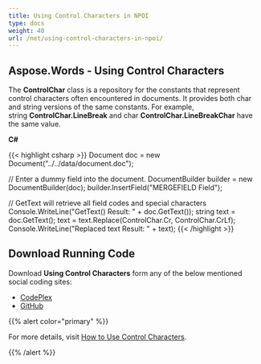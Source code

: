 ```yaml
---
title: Using Control Characters in NPOI
type: docs
weight: 40
url: /net/using-control-characters-in-npoi/
---
```


## **Aspose.Words - Using Control Characters**
The **ControlChar** class is a repository for the constants that represent control characters often encountered in documents. It provides both char and string versions of the same constants. For example, string **ControlChar.LineBreak** and char **ControlChar.LineBreakChar** have the same value.

**C#**

{{< highlight csharp >}}
Document doc = new Document("../../data/document.doc");

// Enter a dummy field into the document.
DocumentBuilder builder = new DocumentBuilder(doc);
builder.InsertField("MERGEFIELD Field");

// GetText will retrieve all field codes and special characters
Console.WriteLine("GetText() Result: " + doc.GetText());
string text = doc.GetText();
text = text.Replace(ControlChar.Cr, ControlChar.CrLf);
Console.WriteLine("Replaced text Result: " + text);
{{< /highlight >}}
## **Download Running Code**
Download **Using Control Characters** form any of the below mentioned social coding sites:

- [CodePlex](https://asposenpoi.codeplex.com/downloads/get/1475297)
- [GitHub](https://github.com/aspose-words/Aspose.Words-for-.NET/releases/download/Aspose.Words_Features_Missing_in_NPOI_v_1.0/Using.Control.Characters.Aspose.Words.zip)

{{% alert color="primary" %}} 

For more details, visit [How to Use Control Characters](http://www.aspose.com/docs/display/wordsnet/How+to++Use+Control+Characters).

{{% /alert %}}
